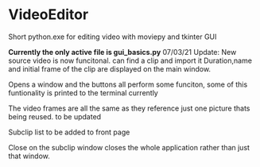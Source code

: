 # VideoEditor
 Short python.exe for editing video with moviepy and tkinter GUI


**Currently the only active file is gui_basics.py**
07/03/21 Update:
New source video is now funcitonal. 
can find a clip and import it
    Duration,name and initial frame of the clip are displayed on the main window.
    
Opens a window and the buttons all perform some funciton, some of this funtionality is printed to the terminal currently

The video frames are all the same as they reference just one picture thats being reused. to be updated

Subclip list to be added to front page

Close on the subclip window closes the whole application rather than just that window. 

